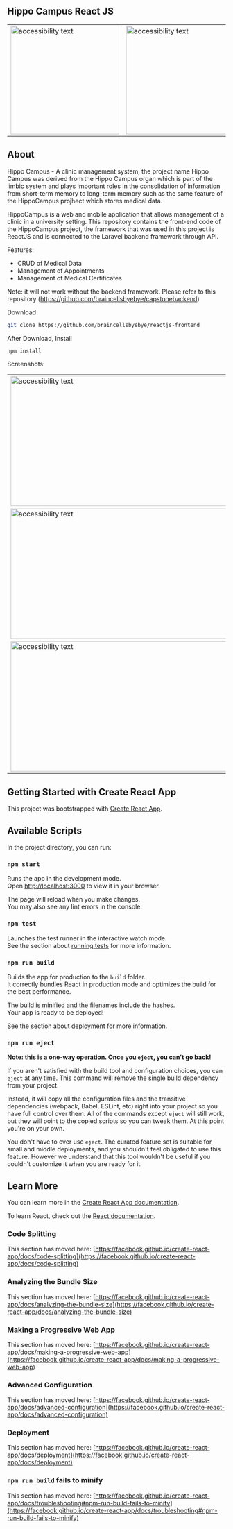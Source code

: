 ## Hippo Campus React JS
<table>
  <tr>
    <td><img src="https://user-images.githubusercontent.com/101308694/211194580-0039489c-4846-4cdf-a340-ccd03b40acee.jpg" width="250" alt="accessibility text"></td>
    <td><img src="https://user-images.githubusercontent.com/101308694/211189333-d36b4e09-1948-4a3b-8160-3d5ee3dba0fa.png" width="250" alt="accessibility text"></td>
  </tr>
</table>

## About

Hippo Campus - A clinic management system, the project name Hippo Campus was derived from the Hippo Campus organ which is part of the limbic system and plays important roles in the consolidation of information from short-term memory to long-term memory such as the same feature of the HippoCampus projhect which stores medical data.

HippoCampus is a web and mobile application that allows management of a clinic in a university setting.
This repository contains the front-end code of the HippoCampus project, the framework that was used in this project is ReactJS and is connected to the Laravel 
backend framework through API.

Features:
  - CRUD of Medical Data
  - Management of Appointments
  - Management of Medical Certificates
  
Note: it will not work without the backend framework. Please refer to this repository (https://github.com/braincellsbyebye/capstonebackend)

Download
```sh
git clone https://github.com/braincellsbyebye/reactjs-frontend
```
After Download, Install
```sh
npm install
```

Screenshots:
<table>
  <tr>
    <td><img src="https://user-images.githubusercontent.com/101308694/211195577-229363ee-e0bb-42eb-998b-309fb6d39be1.jpg" height="300" width="850" alt="accessibility text"></td>
    <td><img src="https://user-images.githubusercontent.com/101308694/211195580-ea7bd08b-aa33-42c1-9fc7-d83f1e560eda.jpg" height="300" width="850" alt="accessibility text"></td>
  </tr>
  <tr>
    <td><img src="https://user-images.githubusercontent.com/101308694/211195938-461f13a7-354f-418f-8296-5b8eab2dddb5.jpg" height="300" width="850" alt="accessibility text"></td>
    <td><img src="https://user-images.githubusercontent.com/101308694/211195940-cae2cb89-0117-44cf-8b68-685da649bdd4.jpg" height="300" width="850" alt="accessibility text"></td>
    <td><img src="https://user-images.githubusercontent.com/101308694/211195941-cc27377f-811c-4897-98c7-dd5ce48e2b2a.jpg" height="300" width="850" alt="accessibility text"></td>
  </tr>
  <tr>
    <td><img src="https://user-images.githubusercontent.com/101308694/211195997-e9652063-c33d-42ad-93cb-0f595b164bd3.jpg" height="300" width="850" alt="accessibility text"></td>
    <td><img src="https://user-images.githubusercontent.com/101308694/211195995-e12ce3f8-09dc-48ea-8c35-c0827a76b752.jpg" height="300" width="850" alt="accessibility text"></td>
    <td><img src="https://user-images.githubusercontent.com/101308694/211195996-a4d190a0-68cc-4875-88c3-af21563b532d.jpg" height="300" width="850" alt="accessibility text"></td>
  </tr>
</table>

## Getting Started with Create React App

This project was bootstrapped with [Create React App](https://github.com/facebook/create-react-app).

## Available Scripts

In the project directory, you can run:

### `npm start`

Runs the app in the development mode.\
Open [http://localhost:3000](http://localhost:3000) to view it in your browser.

The page will reload when you make changes.\
You may also see any lint errors in the console.

### `npm test`

Launches the test runner in the interactive watch mode.\
See the section about [running tests](https://facebook.github.io/create-react-app/docs/running-tests) for more information.

### `npm run build`

Builds the app for production to the `build` folder.\
It correctly bundles React in production mode and optimizes the build for the best performance.

The build is minified and the filenames include the hashes.\
Your app is ready to be deployed!

See the section about [deployment](https://facebook.github.io/create-react-app/docs/deployment) for more information.

### `npm run eject`

**Note: this is a one-way operation. Once you `eject`, you can't go back!**

If you aren't satisfied with the build tool and configuration choices, you can `eject` at any time. This command will remove the single build dependency from your project.

Instead, it will copy all the configuration files and the transitive dependencies (webpack, Babel, ESLint, etc) right into your project so you have full control over them. All of the commands except `eject` will still work, but they will point to the copied scripts so you can tweak them. At this point you're on your own.

You don't have to ever use `eject`. The curated feature set is suitable for small and middle deployments, and you shouldn't feel obligated to use this feature. However we understand that this tool wouldn't be useful if you couldn't customize it when you are ready for it.

## Learn More

You can learn more in the [Create React App documentation](https://facebook.github.io/create-react-app/docs/getting-started).

To learn React, check out the [React documentation](https://reactjs.org/).

### Code Splitting

This section has moved here: [https://facebook.github.io/create-react-app/docs/code-splitting](https://facebook.github.io/create-react-app/docs/code-splitting)

### Analyzing the Bundle Size

This section has moved here: [https://facebook.github.io/create-react-app/docs/analyzing-the-bundle-size](https://facebook.github.io/create-react-app/docs/analyzing-the-bundle-size)

### Making a Progressive Web App

This section has moved here: [https://facebook.github.io/create-react-app/docs/making-a-progressive-web-app](https://facebook.github.io/create-react-app/docs/making-a-progressive-web-app)

### Advanced Configuration

This section has moved here: [https://facebook.github.io/create-react-app/docs/advanced-configuration](https://facebook.github.io/create-react-app/docs/advanced-configuration)

### Deployment

This section has moved here: [https://facebook.github.io/create-react-app/docs/deployment](https://facebook.github.io/create-react-app/docs/deployment)

### `npm run build` fails to minify

This section has moved here: [https://facebook.github.io/create-react-app/docs/troubleshooting#npm-run-build-fails-to-minify](https://facebook.github.io/create-react-app/docs/troubleshooting#npm-run-build-fails-to-minify)
